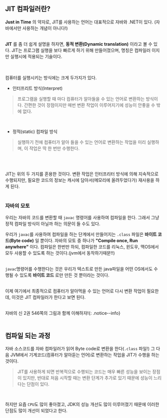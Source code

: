 ## JIT 컴파일러란?

**Just in Time** 의 약자로, JIT를 사용하는 언어는 대표적으로 
자바와 .NET이 있다. (자바에서만 사용하는 개념이 아니다!)
<br>
<br>

**JIT** 를 좀 더 쉽게 설명을 하자면, **동적 변환(Dynamic translation)** 이라고 볼 수 있다. 
JIT는 프로그램 실행을 보다 빠르게 하기 위해 만들어졌으며, 명칭은 컴파일러 이지만 실행시에 적용되는 기술이다.
<br>
<br>
<br>

컴퓨터를 실행시키는 방식에는 크게 두가지가 있다. 
<br>

- 인터프리트 방식(Interpret)
> 프로그램을 실행할 때 마다 컴퓨터가 알아들을 수 있는 언어로 변환하는 방식이다. 
> 간편한 것이 장점이지만 매번 변환 작업이 이루어지기에 성능이 안좋을 수 밖에 없다. 

<br>

- 정적(static) 컴파일 방식
> 실행하기 전에 컴퓨터가 알아 들을 수 있는 언어로 변환하는 작업을 미리 실행하며, 
> 이 작업은 딱 한 번만 수행한다. 

<br>
<br>

JIT는 위의 두 가지를 혼용한 것이다. 변환 작업은 인터프리터 방식에 의해 지속적으로 수행되지만, 
필요한 코드의 정보는 캐시에 담아서(메모리에 올려두었다가) 재사용을 하게 된다. 
<br>
<br>

### 자바의 모토

우리는 자바의 코드를 변환할 때 `javac` 명령어를 사용하여 컴파일을 한다. 
그래서 그냥 정적 컴파일 방식이 아닐까 하는 의문이 들 수도 있다. 
<br>

우리가 `javac`를 사용하여 컴파일을 하는 단계에서 만들어지는 `.class` 파일은 
**바이트 코드(Byte code)** 일 뿐이다. 자바의 모토 중 하나가 **"Compile once, Run anywhere"** 이다. 
컴파일은 한번만 하되, 컴파일한 코드를 리눅스, 윈도우, 맥OS에서 모두 사용할 수 있도록 하는 것이다.(jvm에서 동작하기때문!!)
<br>
<br>

`javac`명령어를 수행한다는 것은 우리가 텍스트로 만든 java파일을 어떤 OS에서도 수행될 수 있도록 
**바이트 코드** 로만 만든 것 뿐이라는 것이다. 
<br>
<br>

이제 여기에서 최종적으로 컴퓨터가 알아먹을 수 있는 언어로 다시 변환 작업이 필요한데, 
이것은 JIT 컴파일러가 한다고 보면 된다. 
<br>
<br>

자바의 신 2권 546쪽의 그림과 함께 이해하자!{: .notice--info}
<br>
<br>

## 컴파일 되는 과정

자바 소스코드를 자바 컴파일러가 읽어 Byte code로 변환을 한다(`.class` 파일!) 
그 다음 JVM에서 기계코드(컴퓨터가 알아듣는 언어)로 변환하는 작업을 JIT가 수행을 하는 것이다. 
> JIT를 사용하게 되면 반복적으로 수행되는 코드는 매우 빠른 성능을 보이는 장점이 있지만, 
> 반대로 처음 시작할 때는 변환 단계가 추가로 있기 때문에 성능이 느리다는 단점이 있다. 

<br>

하지만 요즘 `CPU`도 많이 좋아졌고, JDK의 성능 개선도 많이 이루어졌기 때문에 이러한 단점도 많이 개선이 되었다고 한다. 
<br>
<br>
<br>
<br>
<br>
<br>
<br>

























